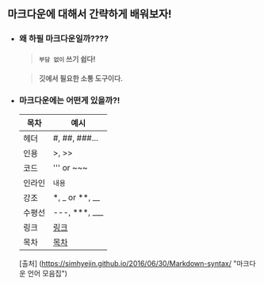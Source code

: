 ## 마크다운에 대해서 간략하게 배워보자!
  * ### 왜 **하필** 마크다운일까????

    > #### **`부담 없이` 쓰기 쉽다!**

    > **깃에서 필요한 소통 도구이다.**


  * ### 마크다운에는 어떤게 있을까?!
    |목차 | 예시|
    |---------- | -----------|
    |헤더 | #, ##, ###... |
    |인용 | >, >>|
    |코드 | ''' or ~~~|
    |인라인| `내용`|
    |강조 | *, _ or **, __ |
    |수평선| ---, ***, ___ |
    |링크 |[링크](http://example.com "링크 제목")|
    |목차 | [목차](#index)|

     [출처] (https://simhyejin.github.io/2016/06/30/Markdown-syntax/ "마크다운 언어 모음집")
